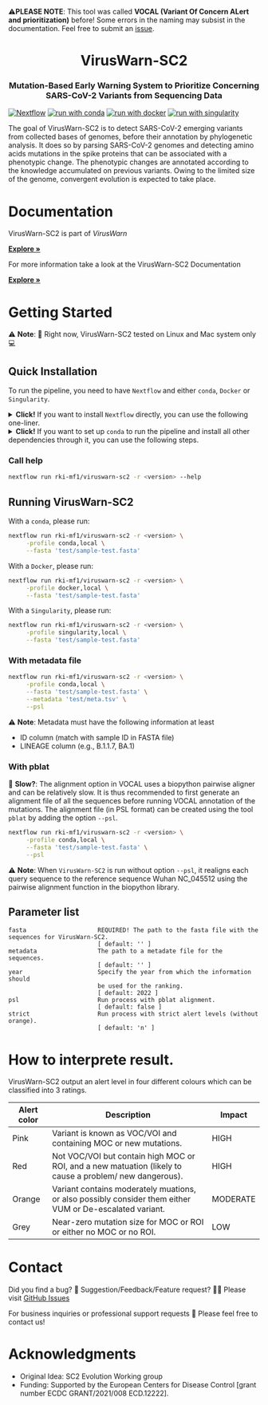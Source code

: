 ⚠️**PLEASE NOTE**: This tool was called **VOCAL (Variant Of Concern ALert and prioritization)** before! Some errors in the naming may subsist in the documentation. Feel free to submit an [issue](https://github.com/rki-mf1/VirusWarn-SC2/issues). 

<div id="top"></div>

<div align="center">
<h1 align="center"> VirusWarn-SC2 </h1>
<h3 align="center"> Mutation-Based Early Warning System to Prioritize Concerning SARS-CoV-2 Variants from Sequencing Data </h3>
</div>

[![Nextflow](https://img.shields.io/badge/nextflow%20DSL2-%E2%89%A522.10.1-23aa62.svg)](https://www.nextflow.io/)
[![run with conda](https://img.shields.io/badge/run%20with-conda-3EB049?labelColor=000000&logo=anaconda)](https://docs.conda.io/en/latest/)
[![run with docker](https://img.shields.io/badge/run%20with-docker-0db7ed?labelColor=000000&logo=docker)](https://www.docker.com/)
[![run with singularity](https://img.shields.io/badge/run%20with-singularity-1d355c.svg?labelColor=000000)](https://sylabs.io/docs/)

The goal of VirusWarn-SC2 is to detect SARS-CoV-2 emerging variants from collected bases of genomes, before their annotation by phylogenetic analysis.
It does so by parsing SARS-CoV-2 genomes and detecting amino acids mutations in the spike proteins that can be associated with a phenotypic change. The phenotypic changes are annotated according to the knowledge accumulated on previous variants. Owing to the limited size of the genome, convergent evolution is expected to take place. 

# Documentation

VirusWarn-SC2 is part of *VirusWarn*

<a href="https://rki-mf1.github.io/viruswarn-doc/"><strong>Explore »</strong></a>

For more information take a look at the VirusWarn-SC2 Documentation

<a href="https://rki-mf1.github.io/vocal-doc/"><strong>Explore »</strong></a>


# Getting Started

⚠️ **Note**: 🔌 Right now, VirusWarn-SC2 tested on Linux and Mac system only 💻 

## Quick Installation

To run the pipeline, you need to have `Nextflow` and either `conda`, `Docker` or `Singularity`.

<details><summary><strong>Click!</strong> If you want to install <code>Nextflow</code> directly, you can use the following one-liner. </summary>

```bash
wget -qO- https://get.nextflow.io | bash
```
</details>

<details><summary><strong>Click!</strong> If you want to set up <code>conda</code> to run the pipeline and install all other dependencies through it, you can use the following steps. </summary>

Use the following bash commands if you are working on **Linux**:
```bash
wget https://repo.anaconda.com/miniconda/Miniconda3-latest-Linux-x86_64.sh
bash Miniconda3-latest-Linux-x86_64.sh
```

Use the following bash commands if you are working on **Mac**:
```bash
wget https://repo.anaconda.com/miniconda/Miniconda3-latest-MacOSX-arm64.sh
bash Miniconda3-latest-MacOSX-arm64.sh
```

Then, `Nextflow` an be installed over `conda`:
```bash
conda create -n nextflow -c bioconda nextflow
conda activate nextflow
```
</details>

### Call help

```bash
nextflow run rki-mf1/viruswarn-sc2 -r <version> --help
```

## Running VirusWarn-SC2

With a `conda`, please run:

```bash
nextflow run rki-mf1/viruswarn-sc2 -r <version> \
     -profile conda,local \
     --fasta 'test/sample-test.fasta'
```

With a `Docker`, please run:

```bash
nextflow run rki-mf1/viruswarn-sc2 -r <version> \
     -profile docker,local \
     --fasta 'test/sample-test.fasta'
```

With a `Singularity`, please run:

```bash
nextflow run rki-mf1/viruswarn-sc2 -r <version> \
     -profile singularity,local \
     --fasta 'test/sample-test.fasta'
```

### With metadata file

```bash
nextflow run rki-mf1/viruswarn-sc2 -r <version> \
     -profile conda,local \
     --fasta 'test/sample-test.fasta' \
     --metadata 'test/meta.tsv' \
     --psl
```

⚠️ **Note**: Metadata must have the following information at least
* ID column (match with sample ID in FASTA file)
* LINEAGE column (e.g., B.1.1.7, BA.1)

### With pblat

🐌 **Slow?**: The alignment option in VOCAL uses a biopython pairwise aligner and can be relatively slow. It is thus recommended to first generate an alignment file of all the sequences before running VOCAL annotation of the mutations. The alignment file (in PSL format) can be created using the tool `pblat` by adding the option `--psl`.

```bash
nextflow run rki-mf1/viruswarn-sc2 -r <version> \
     -profile conda,local \
     --fasta 'test/sample-test.fasta' \
     --psl
```
⚠️ **Note**: When `VirusWarn-SC2` is run without option `--psl`, it realigns each query sequence to the reference sequence Wuhan NC_045512 using the pairwise alignment function in the biopython library.


## Parameter list

```
fasta                    REQUIRED! The path to the fasta file with the sequences for VirusWarn-SC2.
                         [ default: '' ]
metadata                 The path to a metadate file for the sequences.
                         [ default: '' ]
year                     Specify the year from which the information should 
                         be used for the ranking.
                         [ default: 2022 ]
psl                      Run process with pblat alignment.
                         [ default: false ]
strict                   Run process with strict alert levels (without orange).
                         [ default: 'n' ]
```

# How to interprete result.

VirusWarn-SC2 output an alert level in four different colours which can be classified into 3 ratings.

| Alert color      | Description | Impact | 
| ----------- | ----------- | ----------- |
| Pink | Variant is known as VOC/VOI and containing MOC or new mutations.   | HIGH |
| Red | Not VOC/VOI but contain high MOC or ROI, and a new matuation (likely to cause a problem/ new dangerous).  | HIGH |
| Orange | Variant contains moderately muations, or also possibly consider them either VUM or De-escalated variant.   | MODERATE |
| Grey | Near-zero mutation size for MOC or ROI or either no MOC or no ROI.     | LOW |

# Contact

Did you find a bug? 🐛 Suggestion/Feedback/Feature request? 👨‍💻 Please visit [GitHub Issues](https://github.com/rki-mf1/VirusWarn-SC2/issues)

For business inquiries or professional support requests 🍺 
Please feel free to contact us!

# Acknowledgments

* Original Idea: SC2 Evolution Working group 
* Funding: Supported by the European Centers for Disease Control [grant number ECDC GRANT/2021/008 ECD.12222].



